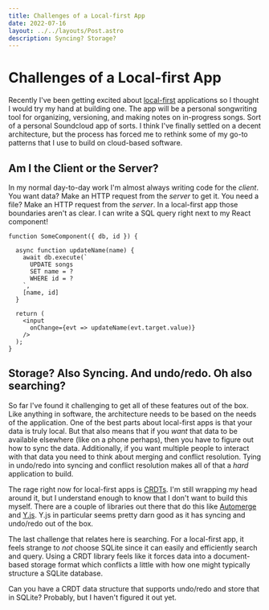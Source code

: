 ```yaml
---
title: Challenges of a Local-first App
date: 2022-07-16
layout: ../../layouts/Post.astro
description: Syncing? Storage? 
---
```


# Challenges of a Local-first App

Recently I've been getting excited about [local-first](https://www.inkandswitch.com/local-first/) applications so I thought I would try my hand at building one. 
The app will be a personal songwriting tool for organizing, versioning, and making notes on in-progress songs. Sort of a personal Soundcloud app of sorts.
I think I've finally settled on a decent architecture, but the process has forced me to rethink some of my go-to patterns that I use to build on cloud-based software.

## Am I the Client or the Server?

In my normal day-to-day work I'm almost always writing code for the _client_.
You want data? Make an HTTP request from the _server_ to get it. 
You need a file? Make an HTTP request from the _server_. 
In a local-first app those boundaries aren't as clear. 
I can write a SQL query right next to my React component!

```tsx
function SomeComponent({ db, id }) {

  async function updateName(name) {
    await db.execute(`
      UPDATE songs
      SET name = ?
      WHERE id = ?
    `, 
    [name, id]
  }

  return (
    <input
      onChange={evt => updateName(evt.target.value)} 
    />
  );
}
```

## Storage? Also Syncing. And undo/redo. Oh also searching?

So far I've found it challenging to get all of these features out of the box.
Like anything in software, the architecture needs to be based on the needs of the application.
One of the best parts about local-first apps is that your data is truly local. 
But that also means that if you _want_ that data to be available elsewhere (like on a phone perhaps), then you have to figure out how to sync the data.
Additionally, if you want multiple people to interact with that data you need to think about merging and conflict resolution.
Tying in undo/redo into syncing and conflict resolution makes all of that a _hard_ application to build.

The rage right now for local-first apps is [CRDTs](https://crdt.tech/). 
I'm still wrapping my head around it, but I understand enough to know that I don't want to build this myself.
There are a couple of libraries out there that do this like [Automerge](https://automerge.org/) and [Y.js](https://yjs.dev/).
Y.js in particular seems pretty darn good as it has syncing and undo/redo out of the box.

The last challenge that relates here is searching.
For a local-first app, it feels strange to _not_ choose SQLite since it can easily and efficiently search and query.
Using a CRDT library feels like it forces data into a document-based storage format which conflicts a little with how one might typically structure a SQLite database.

Can you have a CRDT data structure that supports undo/redo and store that in SQLite? 
Probably, but I haven't figured it out yet.

